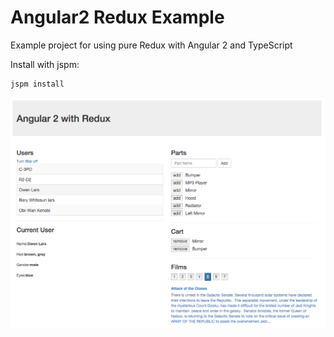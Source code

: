 # Angular2 Redux Example

Example project for using pure Redux with Angular 2 and TypeScript

Install with jspm:
```sh
jspm install
```

![](https://raw.githubusercontent.com/InfomediaLtd/angular2-redux-example/master/images/Angular2WithRedux.png)


